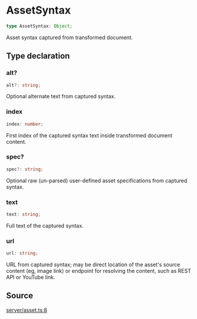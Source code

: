 # AssetSyntax

```ts
type AssetSyntax: Object;
```

Asset syntax captured from transformed document.

## Type declaration

### alt?

```ts
alt?: string;
```

Optional alternate text from captured syntax.

### index

```ts
index: number;
```

First index of the captured syntax text inside transformed document content.

### spec?

```ts
spec?: string;
```

Optional raw (un-parsed) user-defined asset specifications from captured syntax.

### text

```ts
text: string;
```

Full text of the captured syntax.

### url

```ts
url: string;
```

URL from captured syntax; may be direct location of the asset's source content (eg, image link)
 or endpoint for resolving the content, such as REST API or YouTube link.

## Source

[server/asset.ts:8](https://github.com/Elringus/Imgit/blob/fc320a2/src/server/asset.ts#L8)
